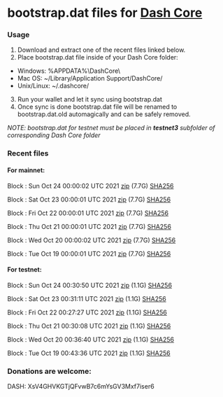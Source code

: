 # bootstrap.dat files for [Dash Core](https://github.com/dashpay/dash)

### Usage

1. Download and extract one of the recent files linked below.
2. Place bootstrap.dat file inside of your Dash Core folder:
 - Windows: %APPDATA%\DashCore\
 - Mac OS: ~/Library/Application Support/DashCore/
 - Unix/Linux: ~/.dashcore/
3. Run your wallet and let it sync using bootstrap.dat
4. Once sync is done bootstrap.dat file will be renamed to bootstrap.dat.old automagically and can be safely removed.

_NOTE: bootstrap.dat for testnet must be placed in **testnet3** subfolder of corresponding Dash Core folder_

### Recent files

#### For mainnet:

Block [](https://insight.dash.org/insight/block/): Sun Oct 24 00:00:02 UTC 2021 [zip](https://dash-bootstrap.ams3.digitaloceanspaces.com/mainnet/2021-10-24/bootstrap.dat.zip) (7.7G) [SHA256](https://dash-bootstrap.ams3.digitaloceanspaces.com/mainnet/2021-10-24/sha256.txt)

Block [](https://insight.dash.org/insight/block/): Sat Oct 23 00:00:01 UTC 2021 [zip](https://dash-bootstrap.ams3.digitaloceanspaces.com/mainnet/2021-10-23/bootstrap.dat.zip) (7.7G) [SHA256](https://dash-bootstrap.ams3.digitaloceanspaces.com/mainnet/2021-10-23/sha256.txt)

Block [](https://insight.dash.org/insight/block/): Fri Oct 22 00:00:01 UTC 2021 [zip](https://dash-bootstrap.ams3.digitaloceanspaces.com/mainnet/2021-10-22/bootstrap.dat.zip) (7.7G) [SHA256](https://dash-bootstrap.ams3.digitaloceanspaces.com/mainnet/2021-10-22/sha256.txt)

Block [](https://insight.dash.org/insight/block/): Thu Oct 21 00:00:01 UTC 2021 [zip](https://dash-bootstrap.ams3.digitaloceanspaces.com/mainnet/2021-10-21/bootstrap.dat.zip) (7.7G) [SHA256](https://dash-bootstrap.ams3.digitaloceanspaces.com/mainnet/2021-10-21/sha256.txt)

Block [](https://insight.dash.org/insight/block/): Wed Oct 20 00:00:02 UTC 2021 [zip](https://dash-bootstrap.ams3.digitaloceanspaces.com/mainnet/2021-10-20/bootstrap.dat.zip) (7.7G) [SHA256](https://dash-bootstrap.ams3.digitaloceanspaces.com/mainnet/2021-10-20/sha256.txt)

Block [](https://insight.dash.org/insight/block/): Tue Oct 19 00:00:01 UTC 2021 [zip](https://dash-bootstrap.ams3.digitaloceanspaces.com/mainnet/2021-10-19/bootstrap.dat.zip) (7.7G) [SHA256](https://dash-bootstrap.ams3.digitaloceanspaces.com/mainnet/2021-10-19/sha256.txt)


#### For testnet:

Block [](https://testnet-insight.dashevo.org/insight/block/): Sun Oct 24 00:30:50 UTC 2021 [zip](https://dash-bootstrap.ams3.digitaloceanspaces.com/testnet/2021-10-24/bootstrap.dat.zip) (1.1G) [SHA256](https://dash-bootstrap.ams3.digitaloceanspaces.com/testnet/2021-10-24/sha256.txt)

Block [](https://testnet-insight.dashevo.org/insight/block/): Sat Oct 23 00:31:11 UTC 2021 [zip](https://dash-bootstrap.ams3.digitaloceanspaces.com/testnet/2021-10-23/bootstrap.dat.zip) (1.1G) [SHA256](https://dash-bootstrap.ams3.digitaloceanspaces.com/testnet/2021-10-23/sha256.txt)

Block [](https://testnet-insight.dashevo.org/insight/block/): Fri Oct 22 00:27:27 UTC 2021 [zip](https://dash-bootstrap.ams3.digitaloceanspaces.com/testnet/2021-10-22/bootstrap.dat.zip) (1.1G) [SHA256](https://dash-bootstrap.ams3.digitaloceanspaces.com/testnet/2021-10-22/sha256.txt)

Block [](https://testnet-insight.dashevo.org/insight/block/): Thu Oct 21 00:30:08 UTC 2021 [zip](https://dash-bootstrap.ams3.digitaloceanspaces.com/testnet/2021-10-21/bootstrap.dat.zip) (1.1G) [SHA256](https://dash-bootstrap.ams3.digitaloceanspaces.com/testnet/2021-10-21/sha256.txt)

Block [](https://testnet-insight.dashevo.org/insight/block/): Wed Oct 20 00:36:40 UTC 2021 [zip](https://dash-bootstrap.ams3.digitaloceanspaces.com/testnet/2021-10-20/bootstrap.dat.zip) (1.1G) [SHA256](https://dash-bootstrap.ams3.digitaloceanspaces.com/testnet/2021-10-20/sha256.txt)

Block [](https://testnet-insight.dashevo.org/insight/block/): Tue Oct 19 00:43:36 UTC 2021 [zip](https://dash-bootstrap.ams3.digitaloceanspaces.com/testnet/2021-10-19/bootstrap.dat.zip) (1.1G) [SHA256](https://dash-bootstrap.ams3.digitaloceanspaces.com/testnet/2021-10-19/sha256.txt)


### Donations are welcome:

DASH: XsV4GHVKGTjQFvwB7c6mYsGV3Mxf7iser6
